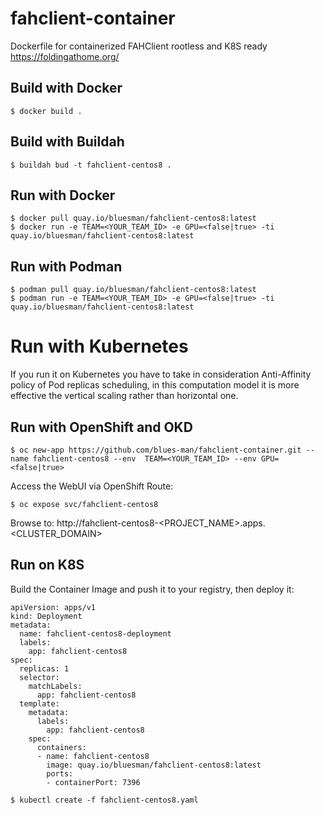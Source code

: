 # fahclient-container
Dockerfile for containerized FAHClient rootless and K8S ready https://foldingathome.org/

## Build with Docker

```
$ docker build .
```

## Build with Buildah

```
$ buildah bud -t fahclient-centos8 .
```

## Run with Docker

```
$ docker pull quay.io/bluesman/fahclient-centos8:latest
$ docker run -e TEAM=<YOUR_TEAM_ID> -e GPU=<false|true> -ti quay.io/bluesman/fahclient-centos8:latest
```

## Run with Podman

```
$ podman pull quay.io/bluesman/fahclient-centos8:latest
$ podman run -e TEAM=<YOUR_TEAM_ID> -e GPU=<false|true> -ti quay.io/bluesman/fahclient-centos8:latest
```

# Run with Kubernetes

If you run it on Kubernetes you have to take in consideration Anti-Affinity policy of Pod replicas scheduling, in this computation model it is more effective the vertical scaling rather than horizontal one.

## Run with OpenShift and OKD

```
$ oc new-app https://github.com/blues-man/fahclient-container.git --name fahclient-centos8 --env  TEAM=<YOUR_TEAM_ID> --env GPU=<false|true>
```
Access the WebUI via OpenShift Route:

```
$ oc expose svc/fahclient-centos8
```

Browse to: http://fahclient-centos8-<PROJECT_NAME>.apps.<CLUSTER_DOMAIN>


## Run on K8S

Build the Container Image and push it to your registry, then deploy it:

```
apiVersion: apps/v1
kind: Deployment
metadata:
  name: fahclient-centos8-deployment
  labels:
    app: fahclient-centos8
spec:
  replicas: 1
  selector:
    matchLabels:
      app: fahclient-centos8
  template:
    metadata:
      labels:
        app: fahclient-centos8
    spec:
      containers:
      - name: fahclient-centos8
        image: quay.io/bluesman/fahclient-centos8:latest
        ports:
        - containerPort: 7396
```
```
$ kubectl create -f fahclient-centos8.yaml
```
